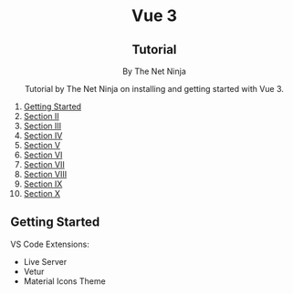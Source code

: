 <div align="center">
<h1>Vue 3</h1>
<h2>Tutorial</h2>
<p>By The Net Ninja</p>
</div>

<p align="center">
Tutorial by The Net Ninja on installing and getting started with Vue 3.
</p>

1.  [Getting Started](#getting_started)
2.  [Section II](/Compendium/Section_II)
3.  [Section III](/Compendium/Section_III)
4.  [Section IV](/Compendium/Section_IV)
5.  [Section V](/Compendium/Section_V)
6.  [Section VI](/Compendium/Section_VI)
7.  [Section VII](/Compendium/Section_VII)
8.  [Section VIII](/Compendium/Section_VIII)
9.  [Section IX](/Compendium/Section_IX)
10. [Section X](/Compendium/Section_X)

## Getting Started

VS Code Extensions:
- Live Server
- Vetur
- Material Icons Theme